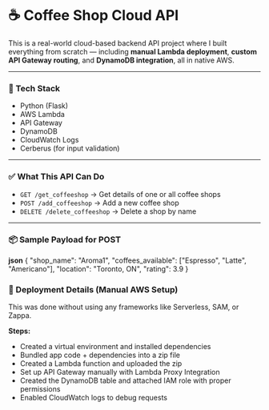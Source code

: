 # ☕ Coffee Shop Cloud API

This is a real-world cloud-based backend API project where I built everything from scratch — including **manual Lambda deployment**, **custom API Gateway routing**, and **DynamoDB integration**, all in native AWS.

---

### 🔧 Tech Stack
- Python (Flask)
- AWS Lambda
- API Gateway
- DynamoDB
- CloudWatch Logs
- Cerberus (for input validation)

---

### ✅ What This API Can Do

- `GET /get_coffeeshop` → Get details of one or all coffee shops  
- `POST /add_coffeeshop` → Add a new coffee shop  
- `DELETE /delete_coffeeshop` → Delete a shop by name  

---

### 📦 Sample Payload for POST

**json**
{
  "shop_name": "Aroma1",
  "coffees_available": ["Espresso", "Latte", "Americano"],
  "location": "Toronto, ON",
  "rating": 3.9
}

### 🚀 Deployment Details (Manual AWS Setup)

This was done without using any frameworks like Serverless, SAM, or Zappa.

**Steps:**
- Created a virtual environment and installed dependencies  
- Bundled app code + dependencies into a zip file  
- Created a Lambda function and uploaded the zip  
- Set up API Gateway manually with Lambda Proxy Integration  
- Created the DynamoDB table and attached IAM role with proper permissions  
- Enabled CloudWatch logs to debug requests




